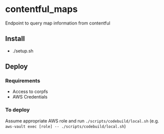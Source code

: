 # contentful_maps
Endpoint to query map information from contentful


## Install
- ./setup.sh

## Deploy
### Requirements
- Access to corpfs
- AWS Credentials

### To deploy
Assume appropriate AWS role and run `./scripts/codebuild/local.sh` (e.g. `aws-vault exec [role] -- ./scripts/codebuild/local.sh`)
